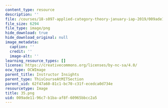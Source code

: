 ```yaml
---
content_type: resource
description: ''
file: /courses/18-s097-applied-category-theory-january-iap-2019/009ade1196c7b1baaf8f60965bbcc2a5_35.png
file_size: 6294
file_type: image/png
hide_download: true
hide_download_original: null
image_metadata:
  caption: ''
  credit: ''
  image-alt: ''
learning_resource_types: []
license: https://creativecommons.org/licenses/by-nc-sa/4.0/
ocw_type: OCWImage
parent_title: Instructor Insights
parent_type: ThisCourseAtMITSection
parent_uid: 62f47a60-81c1-bc70-c31f-ecedca0d734e
resourcetype: Image
title: 35.png
uid: 009ade11-96c7-b1ba-af8f-60965bbcc2a5
---
```

